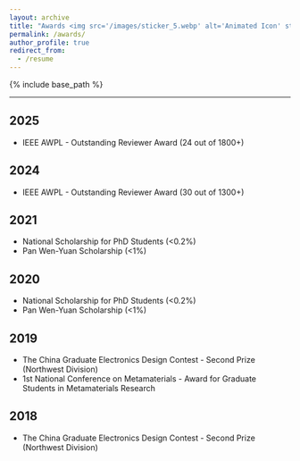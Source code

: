```yaml
---
layout: archive
title: "Awards <img src='/images/sticker_5.webp' alt='Animated Icon' style='width: 50px; height: auto;' />"
permalink: /awards/
author_profile: true
redirect_from:
  - /resume
---
```


{% include base_path %}

------

2025
------
* IEEE AWPL - Outstanding Reviewer Award (24 out of 1800+)

2024
------
* IEEE AWPL - Outstanding Reviewer Award (30 out of 1300+)

2021
------
* National Scholarship for PhD Students (<0.2%)
* Pan Wen-Yuan Scholarship (<1%)

2020
------
* National Scholarship for PhD Students (<0.2%)
* Pan Wen-Yuan Scholarship (<1%)

2019
------
* The China Graduate Electronics Design Contest - Second Prize (Northwest Division)
* 1st National Conference on Metamaterials - Award for Graduate Students in Metamaterials Research

2018
------
* The China Graduate Electronics Design Contest - Second Prize (Northwest Division)
